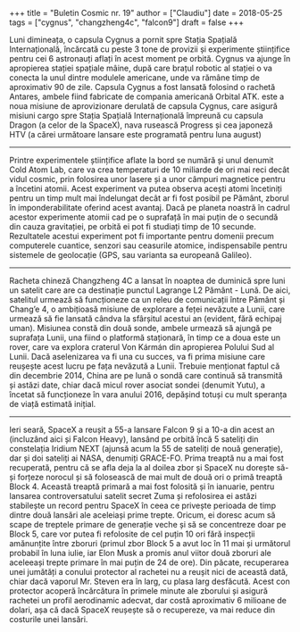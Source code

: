 +++
title = "Buletin Cosmic nr. 19"
author = ["Claudiu"]
date = 2018-05-25
tags = ["cygnus", "changzheng4c", "falcon9"]
draft = false
+++

Luni dimineața, o capsula Cygnus a pornit spre Stația Spațială Internațională, încărcată cu peste 3 tone de provizii și experimente științifice pentru cei 6 astronauți aflați în acest moment pe orbită. Cygnus va ajunge în apropierea stației spațiale mâine, după care brațul robotic al stației o va conecta la unul dintre modulele americane, unde va rămâne timp de aproximativ 90 de zile. Capsula Cygnus a fost lansată folosind o rachetă Antares, ambele fiind fabricate de compania americană Orbital ATK. este a noua misiune de aprovizionare derulată de capsula Cygnus, care asigură misiuni cargo spre Stația Spațială Internațională împreună cu capsula Dragon (a celor de la SpaceX), nava rusească Progress și cea japoneză HTV (a cărei următoare lansare este programată pentru luna august)

---

Printre experimentele științifice aflate la bord se numără și unul denumit Cold Atom Lab, care va crea temperaturi de 10 miliarde de ori mai reci decât vidul cosmic, prin folosirea unor lasere și a unor câmpuri magnetice pentru a încetini atomii. Acest experiment va putea observa acești atomi încetiniți pentru un timp mult mai îndelungat decât ar fi fost posibil pe Pământ, zborul în imponderabilitate oferind acest avantaj. Dacă pe planeta noastră în cadrul acestor experimente atomii cad pe o suprafață în mai puțin de o secundă din cauza gravitației, pe orbită ei pot fi studiați timp de 10 secunde. Rezultatele acestui experiment pot fi importante pentru domenii precum computerele cuantice, senzori sau ceasurile atomice, indispensabile pentru sistemele de geolocație (GPS, sau varianta sa europeană Galileo).

---

Racheta chineză Changzheng 4C a lansat în noaptea de duminică spre luni un satelit care are ca destinație punctul Lagrange L2 Pământ - Lună. De aici, satelitul urmează să funcționeze ca un releu de comunicații între Pământ și Chang’e 4, o ambițioasă misiune de explorare a feței nevăzute a Lunii, care urmează să fie lansată cândva la sfârșitul acestui an (evident, fără echipaj uman). Misiunea constă din două sonde, ambele urmează să ajungă pe suprafața Lunii, una fiind o platformă staționară, în timp ce a doua este un rover, care va explora craterul Von Kármán din apropierea Polului Sud al Lunii. Dacă aselenizarea va fi una cu succes, va fi prima misiune care reușește acest lucru pe fața nevăzută a Lunii. Trebuie menționat faptul că din decembrie 2014, China are pe lună o sondă care continuă să transmită și astăzi date, chiar dacă micul rover asociat sondei (denumit Yutu), a încetat să funcționeze în vara anului 2016, depășind totuși cu mult speranța de viață estimată inițial.

---

Ieri seară, SpaceX a reușit a 55-a lansare Falcon 9 și a 10-a din acest an (incluzând aici și Falcon Heavy), lansând pe orbită încă 5 sateliți din constelația Iridium NEXT (ajunsă acum la 55 de sateliți de nouă generație), dar și doi sateliți ai NASA, denumiți GRACE-FO. Prima treaptă nu a mai fost recuperată, pentru că se afla deja la al doilea zbor și SpaceX nu dorește să-și forțeze norocul și să folosească de mai mult de două ori o primă treaptă Block 4. Această treaptă primară a mai fost folosită și în ianuarie, pentru lansarea controversatului satelit secret Zuma și refolosirea ei astăzi stabilește un record pentru SpaceX în ceea ce privește perioada de timp dintre două lansări ale aceleiași prime trepte. Oricum, ei doresc acum să scape de treptele primare de generație veche și să se concentreze doar pe Block 5, care vor putea fi refolosite de cel puțin 10 ori fără inspecții amănunțite între zboruri (primul zbor Block 5 a avut loc în 11 mai și următorul probabil în luna iulie, iar Elon Musk a promis anul viitor două zboruri ale aceleeași trepte primare în mai puțin de 24 de ore). Din păcate, recuperarea unei jumătăți a conului protector al rachetei nu a reușit nici de această dată, chiar dacă vaporul Mr. Steven era în larg, cu plasa larg desfăcută. Acest con protector acoperă încărcătura în primele minute ale zborului și asigură rachetei un profil aerodinamic adecvat, dar costă aproximativ 6 milioane de dolari, așa că dacă SpaceX reușește să o recupereze, va mai reduce din costurile unei lansări.